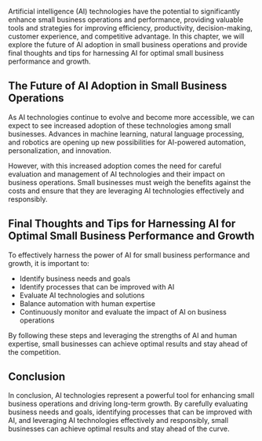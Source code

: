 
Artificial intelligence (AI) technologies have the potential to significantly enhance small business operations and performance, providing valuable tools and strategies for improving efficiency, productivity, decision-making, customer experience, and competitive advantage. In this chapter, we will explore the future of AI adoption in small business operations and provide final thoughts and tips for harnessing AI for optimal small business performance and growth.

The Future of AI Adoption in Small Business Operations
------------------------------------------------------

As AI technologies continue to evolve and become more accessible, we can expect to see increased adoption of these technologies among small businesses. Advances in machine learning, natural language processing, and robotics are opening up new possibilities for AI-powered automation, personalization, and innovation.

However, with this increased adoption comes the need for careful evaluation and management of AI technologies and their impact on business operations. Small businesses must weigh the benefits against the costs and ensure that they are leveraging AI technologies effectively and responsibly.

Final Thoughts and Tips for Harnessing AI for Optimal Small Business Performance and Growth
-------------------------------------------------------------------------------------------

To effectively harness the power of AI for small business performance and growth, it is important to:

* Identify business needs and goals
* Identify processes that can be improved with AI
* Evaluate AI technologies and solutions
* Balance automation with human expertise
* Continuously monitor and evaluate the impact of AI on business operations

By following these steps and leveraging the strengths of AI and human expertise, small businesses can achieve optimal results and stay ahead of the competition.

Conclusion
----------

In conclusion, AI technologies represent a powerful tool for enhancing small business operations and driving long-term growth. By carefully evaluating business needs and goals, identifying processes that can be improved with AI, and leveraging AI technologies effectively and responsibly, small businesses can achieve optimal results and stay ahead of the curve.
